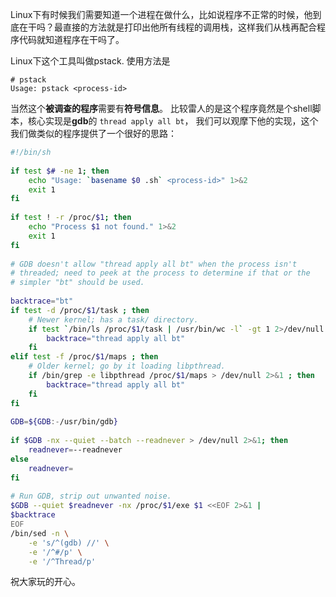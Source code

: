 Linux下有时候我们需要知道一个进程在做什么，比如说程序不正常的时候，他到底在干吗？最直接的方法就是打印出他所有线程的调用栈，这样我们从栈再配合程序代码就知道程序在干吗了。

Linux下这个工具叫做pstack. 使用方法是

```
# pstack
Usage: pstack <process-id>
```

当然这个**被调查的程序**需要有**符号信息**。 比较雷人的是这个程序竟然是个shell脚本，核心实现是**gdb**的 `thread apply all bt`， 我们可以观摩下他的实现，这个我们做类似的程序提供了一个很好的思路：

```bash
#!/bin/sh
 
if test $# -ne 1; then
    echo "Usage: `basename $0 .sh` <process-id>" 1>&2
    exit 1
fi
 
if test ! -r /proc/$1; then
    echo "Process $1 not found." 1>&2
    exit 1
fi
 
# GDB doesn't allow "thread apply all bt" when the process isn't
# threaded; need to peek at the process to determine if that or the
# simpler "bt" should be used.
 
backtrace="bt"
if test -d /proc/$1/task ; then
    # Newer kernel; has a task/ directory.
    if test `/bin/ls /proc/$1/task | /usr/bin/wc -l` -gt 1 2>/dev/null ; then
        backtrace="thread apply all bt"
    fi
elif test -f /proc/$1/maps ; then
    # Older kernel; go by it loading libpthread.
    if /bin/grep -e libpthread /proc/$1/maps > /dev/null 2>&1 ; then
        backtrace="thread apply all bt"
    fi
fi
 
GDB=${GDB:-/usr/bin/gdb}
 
if $GDB -nx --quiet --batch --readnever > /dev/null 2>&1; then
    readnever=--readnever
else
    readnever=
fi
 
# Run GDB, strip out unwanted noise.
$GDB --quiet $readnever -nx /proc/$1/exe $1 <<EOF 2>&1 |
$backtrace
EOF
/bin/sed -n \
    -e 's/^(gdb) //' \
    -e '/^#/p' \
    -e '/^Thread/p'
```

祝大家玩的开心。